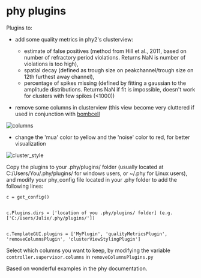 # phy plugins

Plugins to:

- add some quality metrics in phy2's clusterview: 
  - estimate of false positives (method from Hill et al., 2011, based on number of refractory period violations. Returns NaN is number of violations is too high), 
  - spatial decay (defined as trough size on peakchannel/trough size on 12th furthest away channel), 
  - percentage of spikes missing (defined by fitting a gaussian to the amplitude distributions. Returns NaN if fit is impossible, doesn't work for clusters with few spikes (<1000))

- remove some columns in clusterview (this view become very cluttered if used in conjunction with [bombcell](https://github.com/Julie-Fabre/bombcell/)

![columns](https://github.com/Julie-Fabre/phyPlugins/assets/29582008/e226e03f-6b8e-4fb9-93c2-6fbe7fef3de6)


- change the 'mua' color to yellow and the 'noise' color to red, for better visualization

![cluster_style](https://github.com/Julie-Fabre/phyPlugins/assets/29582008/04f0a034-0aa1-414e-a89b-574a5c551c0c)


Copy the plugins to your .phy/plugins/ folder (usually located at C:/Users/You/.phy/plugins/ for windows users, or ~/.phy for Linux users), and modify your phy_config file located in your .phy folder to add the following lines: 

```
c = get_config()


c.Plugins.dirs = ['location of you .phy/plugins/ folder] (e.g. ['C:/Users/Julie/.phy/plugins/']) 


c.TemplateGUI.plugins = ['MyPlugin', 'qualityMetricsPlugin', 'removeColumnsPlugin', 'clusterViewStylingPlugin']
```

Select which columns you want to keep, by modifying the variable `controller.supervisor.columns` in `removeColumnsPlugins.py`

Based on wonderful examples in the phy documentation. 
